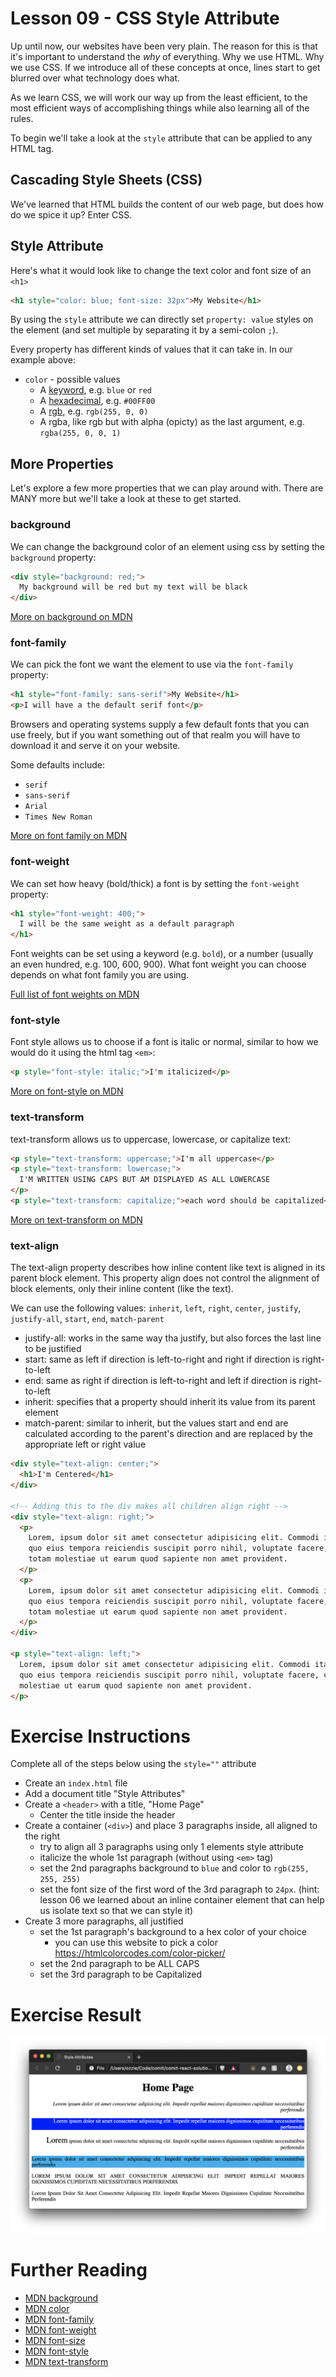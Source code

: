 # Lesson 09 - CSS Style Attribute

Up until now, our websites have been very plain. The reason for this is that it's important to understand the _why_ of everything. Why we use HTML. Why we use CSS. If we introduce all of these concepts at once, lines start to get blurred over what technology does what.

As we learn CSS, we will work our way up from the least efficient, to the most efficient ways of accomplishing things while also learning all of the rules.

To begin we'll take a look at the `style` attribute that can be applied to any HTML tag.

## Cascading Style Sheets (CSS)

We've learned that HTML builds the content of our web page, but does how do we spice it up? Enter CSS.

## Style Attribute

Here's what it would look like to change the text color and font size of an `<h1>`

```html
<h1 style="color: blue; font-size: 32px">My Website</h1>
```

By using the `style` attribute we can directly set `property: value` styles on the element (and set multiple by separating it by a semi-colon `;`).

Every property has different kinds of values that it can take in. In our example above:

- `color` - possible values
  - A [keyword](https://developer.mozilla.org/en-US/docs/Web/CSS/color_value#Color_keywords), e.g. `blue` or `red`
  - A [hexadecimal](https://stackoverflow.com/questions/22239803/how-does-hexadecimal-color-work), e.g. `#00FF00`
  - A [rgb](https://en.wikipedia.org/wiki/RGB_color_model#Geometric_representation), e.g. `rgb(255, 0, 0)`
  - A rgba, like rgb but with alpha (opicty) as the last argument, e.g. `rgba(255, 0, 0, 1)`

## More Properties

Let's explore a few more properties that we can play around with. There are MANY more but we'll take a look at these to get started.

### background

We can change the background color of an element using css by setting the `background` property:

```html
<div style="background: red;">
  My background will be red but my text will be black
</div>
```

[More on background on MDN](https://developer.mozilla.org/en-US/docs/Web/CSS/background)

### font-family

We can pick the font we want the element to use via the `font-family` property:

```html
<h1 style="font-family: sans-serif">My Website</h1>
<p>I will have a the default serif font</p>
```

Browsers and operating systems supply a few default fonts that you can use freely, but if you want something out of that realm you will have to download it and serve it on your website.

Some defaults include:

- `serif`
- `sans-serif`
- `Arial`
- `Times New Roman`

[More on font family on MDN](https://developer.mozilla.org/en-US/docs/Web/CSS/font-family)

### font-weight

We can set how heavy (bold/thick) a font is by setting the `font-weight` property:

```html
<h1 style="font-weight: 400;">
  I will be the same weight as a default paragraph
</h1>
```

Font weights can be set using a keyword (e.g. `bold`), or a number (usually an even hundred, e.g. 100, 600, 900). What font weight you can choose depends on what font family you are using.

[Full list of font weights on MDN](https://developer.mozilla.org/en-US/docs/Web/CSS/font-weight)

### font-style

Font style allows us to choose if a font is italic or normal, similar to how we would do it using the html tag `<em>`:

```html
<p style="font-style: italic;">I'm italicized</p>
```

[More on font-style on MDN](https://developer.mozilla.org/en-US/docs/Web/CSS/font-style)

### text-transform

text-transform allows us to uppercase, lowercase, or capitalize text:

```html
<p style="text-transform: uppercase;">I'm all uppercase</p>
<p style="text-transform: lowercase;">
  I'M WRITTEN USING CAPS BUT AM DISPLAYED AS ALL LOWERCASE
</p>
<p style="text-transform: capitalize;">each word should be capitalized</p>
```

[More on text-transform on MDN](https://developer.mozilla.org/en-US/docs/Web/CSS/text-transform)

### text-align

The text-align property describes how inline content like text is aligned in its parent block element. This property align does not control the alignment of block elements, only their inline content (like the text).

We can use the following values: `inherit`, `left`, `right`, `center`, `justify`, `justify-all`, `start`, `end`, `match-parent`

- justify-all: works in the same way tha justify, but also forces the last line to be justified
- start: same as left if direction is left-to-right and right if direction is right-to-left
- end: same as right if direction is left-to-right and left if direction is right-to-left
- inherit: specifies that a property should inherit its value from its parent element
- match-parent: similar to inherit, but the values start and end are calculated according to the parent's direction and are replaced by the appropriate left or right value

```html
<div style="text-align: center;">
  <h1>I'm Centered</h1>
</div>

<!-- Adding this to the div makes all children align right -->
<div style="text-align: right;">
  <p>
    Lorem, ipsum dolor sit amet consectetur adipisicing elit. Commodi itaque, ad
    quo eius tempora reiciendis suscipit porro nihil, voluptate facere, cum
    totam molestiae ut earum quod sapiente non amet provident.
  </p>
  <p>
    Lorem, ipsum dolor sit amet consectetur adipisicing elit. Commodi itaque, ad
    quo eius tempora reiciendis suscipit porro nihil, voluptate facere, cum
    totam molestiae ut earum quod sapiente non amet provident.
  </p>
</div>

<p style="text-align: left;">
  Lorem, ipsum dolor sit amet consectetur adipisicing elit. Commodi itaque, ad
  quo eius tempora reiciendis suscipit porro nihil, voluptate facere, cum totam
  molestiae ut earum quod sapiente non amet provident.
</p>
```

# Exercise Instructions

Complete all of the steps below using the `style=""` attribute

- Create an `index.html` file
- Add a document title "Style Attributes"
- Create a `<header>` with a title, "Home Page"
  - Center the title inside the header
- Create a container (`<div>`) and place 3 paragraphs inside, all aligned to the right
  - try to align all 3 paragraphs using only 1 elements style attribute
  - italicize the whole 1st paragraph (without using `<em>` tag)
  - set the 2nd paragraphs background to `blue` and color to `rgb(255, 255, 255)`
  - set the font size of the first word of the 3rd paragraph to `24px`. (hint: lesson 06 we learned about an inline container element that can help us isolate text so that we can style it)
- Create 3 more paragraphs, all justified
  - set the 1st paragraph's background to a hex color of your choice
    - you can use this website to pick a color https://htmlcolorcodes.com/color-picker/
  - set the 2nd paragraph to be ALL CAPS
  - set the 3rd paragraph to be Capitalized

# Exercise Result

![Result](result.png)

# Further Reading

- [MDN background](https://developer.mozilla.org/en-US/docs/Web/CSS/background)
- [MDN color](https://developer.mozilla.org/en-US/docs/Web/CSS/color)
- [MDN font-family](https://developer.mozilla.org/en-US/docs/Web/CSS/font-family)
- [MDN font-weight](https://developer.mozilla.org/en-US/docs/Web/CSS/font-weight)
- [MDN font-size](https://developer.mozilla.org/en-US/docs/Web/CSS/font-size)
- [MDN font-style](https://developer.mozilla.org/en-US/docs/Web/CSS/font-style)
- [MDN text-transform](https://developer.mozilla.org/en-US/docs/Web/CSS/text-transform)

